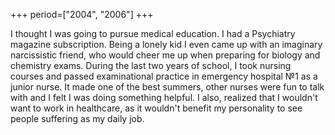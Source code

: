 +++
period=["2004", "2006"]
+++

I thought I was going to pursue medical education. I had a  Psychiatry magazine subscription. Being a lonely kid I even came up with an imaginary narcissistic friend, who would cheer me up when preparing for biology and chemistry exams. During the last two years of school, I took nursing courses and passed examinational practice in emergency hospital №1 as a junior nurse. It made one of the best summers, other nurses were fun to talk with and I felt I was doing something helpful. I also, realized that I wouldn't want to work in healthcare, as it wouldn't benefit my personality to see people suffering as my daily job.